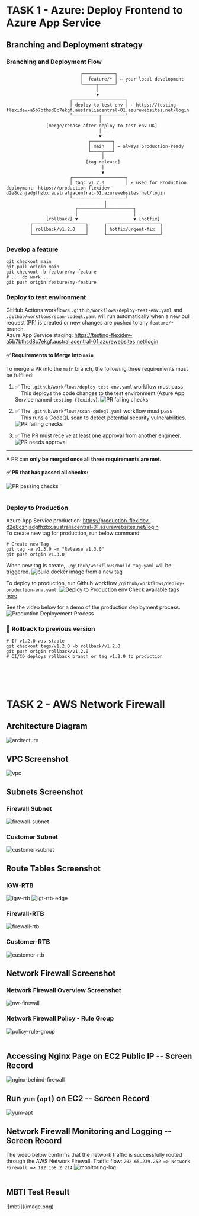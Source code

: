 # TASK 1 - Azure: Deploy Frontend to Azure App Service


## Branching and Deployment strategy 

### Branching and Deployment Flow
```
                            ┌────────────┐
                            │  feature/* │ ← your local development
                            └─────┬──────┘
                                  │
                                  ▼
                        ┌────────────────────┐
                        │ deploy to test env │ ← https://testing-flexidev-a5b7bthsd8c7ekgf.australiacentral-01.azurewebsites.net/login
                        └──────────┬─────────┘
                                   │
               [merge/rebase after deploy to test env OK]
                                   │
                                   ▼
                               ┌────────┐
                               │ main   │ ← always production-ready
                               └────┬───┘
                                    │
                              [tag release]
                                    │
                                    ▼
                        ┌────────────────────┐
                        │ tag: v1.2.0        │ ← used for Production deployment: https://production-flexidev-d2e8czhjadgfhzbx.australiacentral-01.azurewebsites.net/login
                        └────────────────────┘
                                     │
                          ┌──────────┴──────────┐
                          │                     │
               [rollback] ▼                     ▼ [hotfix]
         ┌────────────────────┐      ┌────────────────────┐
         │ rollback/v1.2.0    │      │ hotfix/urgent-fix  │
         └────────────────────┘      └────────────────────┘
```

### Develop a feature
```
git checkout main
git pull origin main
git checkout -b feature/my-feature
# ... do work ...
git push origin feature/my-feature
```

### Deploy to test environment
GitHub Actions workflows `.github/workflows/deploy-test-env.yaml` and `.github/workflows/scan-codeql.yaml` will run automatically when a new pull request (PR) is created or new changes are pushed to any `feature/*` branch. <br>
Azure App Service staging: https://testing-flexidev-a5b7bthsd8c7ekgf.australiacentral-01.azurewebsites.net/login

#### ✅ Requirements to Merge into `main`

To merge a PR into the `main` branch, the following three requirements must be fulfilled:

1. ✅ The `.github/workflows/deploy-test-env.yaml` workflow must pass  
   &nbsp;&nbsp;&nbsp;&nbsp;This deploys the code changes to the test environment (Azure App Service named `testing-flexidev`).
![PR failing checks](azure/app/images/image2.png) 

2. ✅ The `.github/workflows/scan-codeql.yaml` workflow must pass  
   &nbsp;&nbsp;&nbsp;&nbsp;This runs a CodeQL scan to detect potential security vulnerabilities.
![PR failing checks](azure/app/images/image3.png)   

3. ✅ The PR must receive at least one approval from another engineer.
![PR needs approval](azure/app/images/image4.png)

---

A PR can **only be merged once all three requirements are met.**
#### ✅ PR that **has passed** all checks:
![PR passing checks](azure/app/images/image.png)<br><br>


### Deploy to Production
Azure App Service production: https://production-flexidev-d2e8czhjadgfhzbx.australiacentral-01.azurewebsites.net/login <br>
To create new tag for production, run below command:
```
# Create new Tag
git tag -a v1.3.0 -m "Release v1.3.0"
git push origin v1.3.0
```
When new tag is create, `./github/workflows/build-tag.yaml` will be triggered.
![build docker image from a new tag](azure/app/images/image6.png)


To deploy to production, run Github workflow `/github/workflows/deploy-production-env.yaml`.
![Deploy to Production env](azure/app/images/image5.png)
Check available tags [here](https://github.com/tampubolon/flexidev-devops/tags).<br>

See the video below for a demo of the production deployment process.
![Production Deployement Process](azure/app/images/prod-deploy.gif)



### 🔁 Rollback to previous version
```
# If v1.2.0 was stable
git checkout tags/v1.2.0 -b rollback/v1.2.0
git push origin rollback/v1.2.0
# CI/CD deploys rollback branch or tag v1.2.0 to production
```
<br><br><br>

# TASK 2 - AWS Network Firewall

## Architecture Diagram
![arcitecture](aws/images/image.png)


## VPC Screenshot
![vpc](aws/images/image2.png)

## Subnets Screenshot
### Firewall Subnet
![firewall-subnet](aws/images/image3.png)

### Customer Subnet
![customer-subnet](aws/images/image4.png)

## Route Tables Screenshot
### IGW-RTB
![igw-rtb](aws/images/image5.png)
![igt-rtb-edge](aws/images/image10.png)

### Firewall-RTB
![firewall-rtb](aws/images/image6.png)

### Customer-RTB
![customer-rtb](aws/images/image7.png)

## Network Firewall Screenshot
### Network Firewall Overview Screenshot
![nw-firewall](aws/images/image8.png)
### Network Firewall Policy - Rule Group
![policy-rule-group](aws/images/image9.png)<br><br>

## Accessing Nginx Page on EC2 Public IP -- Screen Record
![nginx-behind-firewall](aws/images/nginx-firewall.gif)<br>

## Run `yum` (`apt`) on EC2 -- Screen Record
![yum-apt](aws/images/sudo-yum.gif)<br>


## Network Firewall Monitoring and Logging -- Screen Record
The video below confirms that the network traffic is successfully routed through the AWS Network Firewall.
Traffic flow: `202.65.239.252 => Network Firewall => 192.168.2.214`
![monitoring-log](aws/images/nw-firewall-monitoring-log.gif)<br><br>

## MBTI Test Result
![mbti]](image.png)

